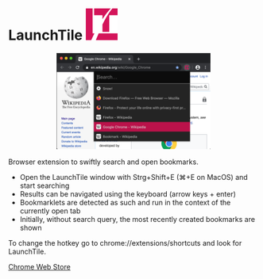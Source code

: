 # LaunchTile <img src="media/logo.svg" width="64" height="64" valign="center">

<div align="center"><img src="media/screenshot-640x400.png" width="310" alt="Screenshot of LaunchTile"></div>

Browser extension to swiftly search and open bookmarks.

* Open the LaunchTile window with Strg+Shift+E (⌘+E on MacOS) and start searching
* Results can be navigated using the keyboard (arrow keys + enter)
* Bookmarklets are detected as such and run in the context of the currently open tab
* Initially, without search query, the most recently created bookmarks are shown

To change the hotkey go to chrome://extensions/shortcuts and look for LaunchTile.

[Chrome Web Store](https://chrome.google.com/webstore/detail/launchtile/jmcdhjepahpchldnembnbejniokgbbln)
